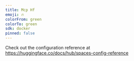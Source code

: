 ```yaml
---
title: Mcp Hf
emoji: 🔥
colorFrom: green
colorTo: green
sdk: docker
pinned: false
---
```


Check out the configuration reference at https://huggingface.co/docs/hub/spaces-config-reference
